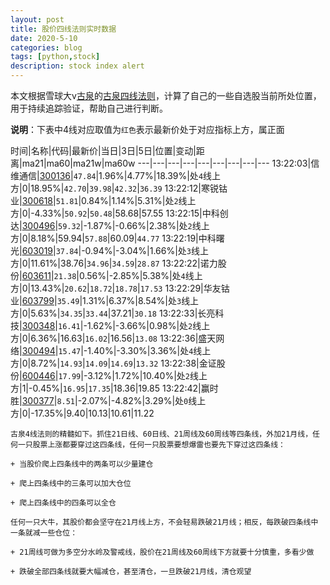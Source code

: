 ```yaml
---
layout: post
title: 股价四线法则实时数据
date: 2020-5-10
categories: blog
tags: [python,stock]
description: stock index alert
---
```



本文根据雪球大v[古泉](https://xueqiu.com/u/7148646888)的[古泉四线法则](https://xueqiu.com/7148646888/130498192)，计算了自己的一些自选股当前所处位置，用于持续追踪验证，帮助自己进行判断。

**说明**：下表中4线对应取值为`红色`表示最新价处于对应指标上方，属正面

时间|名称|代码|最新价|当日|3日|5日|位置|变动|距离|ma21|ma60|ma21w|ma60w
---|---|---|---|---|---|---|---|---
13:22:03|信维通信|[300136](https://xueqiu.com/S/SZ300136)|`47.84`|1.96%|4.77%|18.39%|处`4`线上方|0|18.95%|`42.70`|`39.98`|`42.32`|`36.39`
13:22:12|寒锐钴业|[300618](https://xueqiu.com/S/SZ300618)|`51.81`|0.84%|1.14%|5.31%|处`2`线上方|0|-4.33%|`50.92`|`50.48`|58.68|57.55
13:22:15|中科创达|[300496](https://xueqiu.com/S/SZ300496)|`59.32`|-1.87%|-0.66%|2.38%|处`2`线上方|0|8.18%|59.94|`57.88`|60.09|`44.77`
13:22:19|中科曙光|[603019](https://xueqiu.com/S/SH603019)|`37.84`|-0.94%|-3.04%|1.66%|处`3`线上方|0|11.61%|38.76|`34.96`|`34.59`|`28.87`
13:22:22|诺力股份|[603611](https://xueqiu.com/S/SH603611)|`21.38`|0.56%|-2.85%|5.38%|处`4`线上方|0|13.43%|`20.62`|`18.72`|`18.78`|`17.53`
13:22:29|华友钴业|[603799](https://xueqiu.com/S/SH603799)|`35.49`|1.31%|6.37%|8.54%|处`3`线上方|0|5.63%|`34.35`|`33.44`|37.21|`30.18`
13:22:33|长亮科技|[300348](https://xueqiu.com/S/SZ300348)|`16.41`|-1.62%|-3.66%|0.98%|处`2`线上方|0|6.36%|16.63|`16.02`|16.56|`13.08`
13:22:36|盛天网络|[300494](https://xueqiu.com/S/SZ300494)|`15.47`|-1.40%|-3.30%|3.36%|处`4`线上方|0|8.72%|`14.93`|`14.09`|`14.69`|`13.32`
13:22:38|金证股份|[600446](https://xueqiu.com/S/SH600446)|`17.99`|-3.12%|1.72%|10.40%|处`2`线上方|1|-0.45%|`16.95`|`17.35`|18.36|19.85
13:22:42|赢时胜|[300377](https://xueqiu.com/S/SZ300377)|`8.51`|-2.07%|-4.82%|3.29%|处`0`线上方|0|-17.35%|9.40|10.13|10.61|11.22

```
古泉4线法则的精髓如下。抓住21日线、60日线、21周线及60周线等四条线，外加21月线，任何一只股票上涨都要穿过这四条线，任何一只股票要想爆雷也要先下穿过这四条线：

+ 当股价爬上四条线中的两条可以少量建仓

+ 爬上四条线中的三条可以加大仓位

+ 爬上四条线中的四条可以全仓

任何一只大牛，其股价都会坚守在21月线上方，不会轻易跌破21月线；相反，每跌破四条线中一条就减一些仓位：

+ 21周线可做为多空分水岭及警戒线，股价在21周线及60周线下方就要十分慎重，多看少做

+ 跌破全部四条线就要大幅减仓，甚至清仓，一旦跌破21月线，清仓观望
```